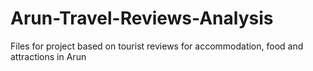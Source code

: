 # Arun-Travel-Reviews-Analysis
Files for project based on tourist reviews for accommodation, food and attractions in Arun

